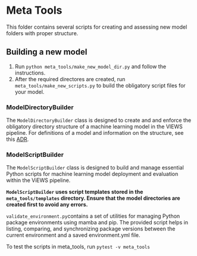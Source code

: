 # Meta Tools

This folder contains several scripts for creating and assessing new model folders with proper structure.

## Building a new model

1. Run `python meta_tools/make_new_model_dir.py` and follow the instructions.
2. After the required directores are created, run `meta_tools/make_new_scripts.py` to build the obligatory script files for your model.


### ModelDirectoryBuilder

The `ModelDirectoryBuilder` class is designed to create and and enforce the obligatory directory structure of a machine learning model in the VIEWS pipeline. For definitions of a model and information on the structure, see this [ADR](https://github.com/prio-data/views_pipeline/blob/main/documentation/ADRs/005_model_definition_and_structure.md).

### ModelScriptBuilder

The `ModelScriptBuilder` class is designed to build and manage essential Python scripts for machine learning model deployment and evaluation within the ViEWS pipeline.

**`ModelScriptBuilder` uses script templates stored in the `meta_tools/templates` directory. Ensure that the model directories are created first to avoid any errors.**

`validate_environment.py`contains a set of utilities for managing Python package environments using mamba and pip. The provided script helps in listing, comparing, and synchronizing package versions between the current environment and a saved environment.yml file.

To test the scripts in meta_tools, run `pytest -v meta_tools`